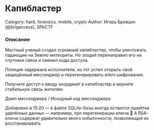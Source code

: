 # Капибластер

Category: hard, forensics, mobile, crypto
Author: Игорь Бровцин (@brigaccess), SPbCTF

### Описание

Местный ученый создал огромный капибластер, чтобы уничтожать падающие на Землю метеориты. Но злодей перенаправил его на спутники связи и сменил коды доступа.

Полиция задержала исполнителя, но тот успел открыть свой защищённый мессенджер и перегенерировать ключ шифрования.

Получите доступ к вводу координат в капибластер и верните стабильную связь жителям.

Дамп мессенджера / Исходный код мессенджера

Добавлено в 15:20 — в файле SQLite-базы иногда остаются ошмётки удалённых данных — например, при перегенерации ключа 👀 А RSA-ключи содержат удивительно много избыточности, позволяющей их восстанавливать